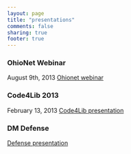 ```yaml
---
layout: page
title: "presentations"
comments: false
sharing: true
footer: true
---
```


### OhioNet Webinar
August 9th, 2013
[Ohionet webinar](/presentations/ohionet-webinar)

### Code4Lib 2013
February 13, 2013
[Code4Lib presentation](/presentations/code4lib2013)

### DM Defense
[Defense presentation](/presentations/dm-defense)
